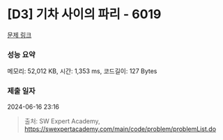 # [D3] 기차 사이의 파리 - 6019 

[문제 링크](https://swexpertacademy.com/main/code/problem/problemDetail.do?contestProbId=AWajaTmaZw4DFAWM) 

### 성능 요약

메모리: 52,012 KB, 시간: 1,353 ms, 코드길이: 127 Bytes

### 제출 일자

2024-06-16 23:16



> 출처: SW Expert Academy, https://swexpertacademy.com/main/code/problem/problemList.do